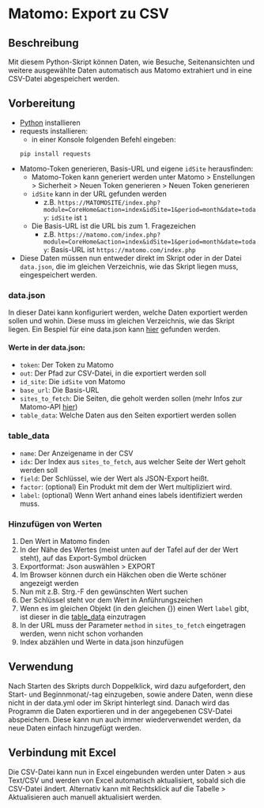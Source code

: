 # Matomo: Export zu CSV

## Beschreibung
Mit diesem Python-Skript können Daten, wie Besuche, Seitenansichten und weitere ausgewählte Daten automatisch aus Matomo extrahiert und in eine CSV-Datei abgespeichert werden.

## Vorbereitung
- [Python](https://python.org/) installieren
- requests installieren:
  - in einer Konsole folgenden Befehl eingeben:
  ```
  pip install requests
  ```
- Matomo-Token generieren, Basis-URL und eigene ```idSite``` herausfinden:
    - Matomo-Token kann generiert werden unter Matomo > Enstellungen > Sicherheit > Neuen Token generieren > Neuen Token generieren
    - ```idSite``` kann in der URL gefunden werden
      - z.B. ```https://MATOMOSITE/index.php?module=CoreHome&action=index&idSite=1&period=month&date=today```: ```idSite``` ist ```1```
    - Die Basis-URL ist die URL bis zum 1. Fragezeichen
      - z.B. ```https://matomo.com/index.php?module=CoreHome&action=index&idSite=1&period=month&date=today```: Basis-URL ist ```https://matomo.com/index.php```
- Diese Daten müssen nun entweder direkt im Skript oder in der Datei ```data.json```, die im gleichen Verzeichnis, wie das Skript liegen muss, eingespeichert werden.

### data.json
In dieser Datei kann konfiguriert werden, welche Daten exportiert werden sollen und wohin.
Diese muss im gleichen Verzeichnis, wie das Skript liegen.
Ein Bespiel für eine data.json kann [hier](examples/data.json) gefunden werden.
#### Werte in der data.json:
- ```token```: Der Token zu Matomo
- ```out```: Der Pfad zur CSV-Datei, in die exportiert werden soll
- ```id_site```: Die ```idSite``` von Matomo
- ```base_url```: Die Basis-URL
- ```sites_to_fetch```: Die Seiten, die geholt werden sollen (mehr Infos zur Matomo-API [hier](https://developer.matomo.org/api-reference/reporting-api))
- ```table_data```: Welche Daten aus den Seiten exportiert werden sollen

### table_data
- ```name```: Der Anzeigename in der CSV
- ```idx```: Der Index aus ```sites_to_fetch```, aus welcher Seite der Wert geholt werden soll
- ```field```: Der Schlüssel, wie der Wert als JSON-Export heißt.
- ```factor```: (optional) Ein Produkt mit dem der Wert multipliziert wird.
- ```label```: (optional) Wenn Wert anhand eines labels identifiziert werden muss.

### Hinzufügen von Werten
1. Den Wert in Matomo finden
2. In der Nähe des Wertes (meist unten auf der Tafel auf der der Wert steht), auf das Export-Symbol drücken
3. Exportformat: Json auswählen > EXPORT
4. Im Browser können durch ein Häkchen oben die Werte schöner angezeigt werden
5. Nun mit z.B. Strg.-F den gewünschten Wert suchen
6. Der Schlüssel steht vor dem Wert in Anführungszeichen
7. Wenn es im gleichen Objekt (in den gleichen {}) einen Wert ```label``` gibt, ist dieser in die [table_data](#table_data) einzutragen
8. In der URL muss der Parameter ```method``` in ```sites_to_fetch``` eingetragen werden, wenn nicht schon vorhanden
9. Index abzählen und Werte in data.json hinzufügen

## Verwendung
Nach Starten des Skripts durch Doppelklick, wird dazu aufgefordert, den Start- und Beginnmonat/-tag einzugeben, sowie andere Daten, wenn diese nicht in der data.yml oder im Skript hinterlegt sind.
Danach wird das Programm die Daten exportieren und in der angegebenen CSV-Datei abspeichern. Diese kann nun auch immer wiederverwendet werden, da neue Daten einfach hinzugefügt werden.

## Verbindung mit Excel
Die CSV-Datei kann nun in Excel eingebunden werden unter Daten > aus Text/CSV und werden von Excel automatisch aktualisiert, sobald sich die CSV-Datei ändert.
Alternativ kann mit Rechtsklick auf die Tabelle > Aktualisieren auch manuell aktualisiert werden.
